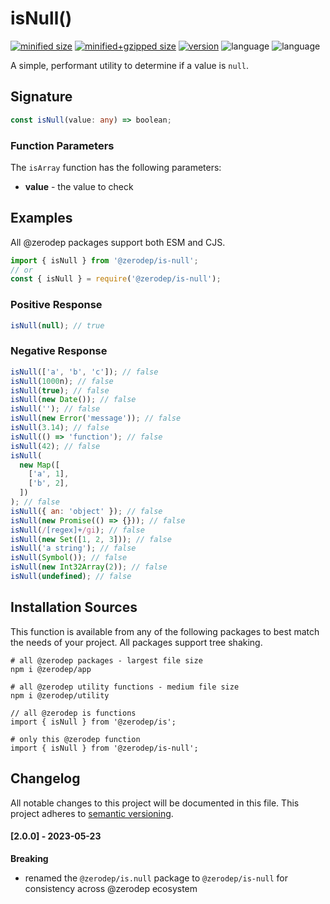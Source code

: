 # isNull()

[![minified size](https://img.shields.io/bundlephobia/min/@zerodep/is-null?style=flat-square&color=blue)](https://bundlephobia.com/package/@zerodep/is-null)
[![minified+gzipped size](https://img.shields.io/bundlephobia/minzip/@zerodep/is-null?style=flat-square&color=blue)](https://bundlephobia.com/package/@zerodep/is-null)
[![version](https://img.shields.io/npm/v/@zerodep/is-null?style=flat-square&color=blue)](https://www.npmjs.com/package/@zerodep/is-null)
![language](https://img.shields.io/github/languages/top/cdepage/zerodep?style=flat-square)
![language](https://img.shields.io/badge/types-included-blue?style=flat-square)

A simple, performant utility to determine if a value is `null`.

## Signature

```typescript
const isNull(value: any) => boolean;
```

### Function Parameters

The `isArray` function has the following parameters:

- **value** - the value to check

## Examples

All @zerodep packages support both ESM and CJS.

```javascript
import { isNull } from '@zerodep/is-null';
// or
const { isNull } = require('@zerodep/is-null');
```

### Positive Response

```javascript
isNull(null); // true
```

### Negative Response

```javascript
isNull(['a', 'b', 'c']); // false
isNull(1000n); // false
isNull(true); // false
isNull(new Date()); // false
isNull(''); // false
isNull(new Error('message')); // false
isNull(3.14); // false
isNull(() => 'function'); // false
isNull(42); // false
isNull(
  new Map([
    ['a', 1],
    ['b', 2],
  ])
); // false
isNull({ an: 'object' }); // false
isNull(new Promise(() => {})); // false
isNull(/[regex]+/gi); // false
isNull(new Set([1, 2, 3])); // false
isNull('a string'); // false
isNull(Symbol()); // false
isNull(new Int32Array(2)); // false
isNull(undefined); // false
```

## Installation Sources

This function is available from any of the following packages to best match the needs of your project. All packages support tree shaking.

```shell
# all @zerodep packages - largest file size
npm i @zerodep/app

# all @zerodep utility functions - medium file size
npm i @zerodep/utility

// all @zerodep is functions
import { isNull } from '@zerodep/is';

# only this @zerodep function
import { isNull } from '@zerodep/is-null';
```

## Changelog

All notable changes to this project will be documented in this file. This project adheres to [semantic versioning](https://semver.org/spec/v2.0.0.html).

#### [2.0.0] - 2023-05-23

**Breaking**

- renamed the `@zerodep/is.null` package to `@zerodep/is-null` for consistency across @zerodep ecosystem
